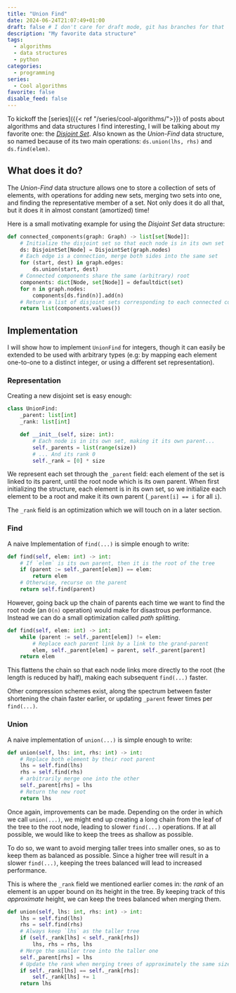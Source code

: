 ```yaml
---
title: "Union Find"
date: 2024-06-24T21:07:49+01:00
draft: false # I don't care for draft mode, git has branches for that
description: "My favorite data structure"
tags:
  - algorithms
  - data structures
  - python
categories:
  - programming
series:
  - Cool algorithms
favorite: false
disable_feed: false
---
```


To kickoff the [series]({{< ref "/series/cool-algorithms/">}}) of posts about
algorithms and data structures I find interesting, I will be talking about my
favorite one: the [_Disjoint Set_][wiki]. Also known as the _Union-Find_ data
structure, so named because of its two main operations: `ds.union(lhs, rhs)` and
`ds.find(elem)`.

[wiki]: https://en.wikipedia.org/wiki/Disjoint-set_data_structure

<!--more-->

## What does it do?

The _Union-Find_ data structure allows one to store a collection of sets of
elements, with operations for adding new sets, merging two sets into one, and
finding the representative member of a set. Not only does it do all that, but it
does it in almost constant (amortized) time!

Here is a small motivating example for using the _Disjoint Set_ data structure:

```python
def connected_components(graph: Graph) -> list[set[Node]]:
    # Initialize the disjoint set so that each node is in its own set
    ds: DisjointSet[Node] = DisjointSet(graph.nodes)
    # Each edge is a connection, merge both sides into the same set
    for (start, dest) in graph.edges:
        ds.union(start, dest)
    # Connected components share the same (arbitrary) root
    components: dict[Node, set[Node]] = defaultdict(set)
    for n in graph.nodes:
        components[ds.find(n)].add(n)
    # Return a list of disjoint sets corresponding to each connected component
    return list(components.values())
```

## Implementation

I will show how to implement `UnionFind` for integers, though it can easily be
extended to be used with arbitrary types (e.g: by mapping each element
one-to-one to a distinct integer, or using a different set representation).

### Representation

Creating a new disjoint set is easy enough:

```python
class UnionFind:
    _parent: list[int]
    _rank: list[int]

    def __init__(self, size: int):
        # Each node is in its own set, making it its own parent...
        self._parents = list(range(size))
        # ... And its rank 0
        self._rank = [0] * size
```

We represent each set through the `_parent` field: each element of the set is
linked to its parent, until the root node which is its own parent. When first
initializing the structure, each element is in its own set, so we initialize
each element to be a root and make it its own parent (`_parent[i] == i` for all
`i`).

The `_rank` field is an optimization which we will touch on in a later section.

### Find

A naive Implementation of `find(...)` is simple enough to write:

```python
def find(self, elem: int) -> int:
    # If `elem` is its own parent, then it is the root of the tree
    if (parent := self._parent[elem]) == elem:
        return elem
    # Otherwise, recurse on the parent
    return self.find(parent)
```

However, going back up the chain of parents each time we want to find the root
node (an `O(n)` operation) would make for disastrous performance. Instead we can
do a small optimization called _path splitting_.

```python
def find(self, elem: int) -> int:
    while (parent := self._parent[elem]) != elem:
        # Replace each parent link by a link to the grand-parent
        elem, self._parent[elem] = parent, self._parent[parent]
    return elem
```

This flattens the chain so that each node links more directly to the root (the
length is reduced by half), making each subsequent `find(...)` faster.

Other compression schemes exist, along the spectrum between faster shortening
the chain faster earlier, or updating `_parent` fewer times per `find(...)`.

### Union

A naive implementation of `union(...)` is simple enough to write:

```python
def union(self, lhs: int, rhs: int) -> int:
    # Replace both element by their root parent
    lhs = self.find(lhs)
    rhs = self.find(rhs)
    # arbitrarily merge one into the other
    self._parent[rhs] = lhs
    # Return the new root
    return lhs
```

Once again, improvements can be made. Depending on the order in which we call
`union(...)`, we might end up creating a long chain from the leaf of the tree to
the root node, leading to slower `find(...)` operations. If at all possible, we
would like to keep the trees as shallow as possible.

To do so, we want to avoid merging taller trees into smaller ones, so as to keep
them as balanced as possible. Since a higher tree will result in a slower
`find(...)`, keeping the trees balanced will lead to increased performance.

This is where the `_rank` field we mentioned earlier comes in: the _rank_ of an
element is an upper bound on its height in the tree. By keeping track of this
_approximate_ height, we can keep the trees balanced when merging them.

```python
def union(self, lhs: int, rhs: int) -> int:
    lhs = self.find(lhs)
    rhs = self.find(rhs)
    # Always keep `lhs` as the taller tree
    if (self._rank[lhs] < self._rank[rhs])
        lhs, rhs = rhs, lhs
    # Merge the smaller tree into the taller one
    self._parent[rhs] = lhs
    # Update the rank when merging trees of approximately the same size
    if self._rank[lhs] == self._rank[rhs]:
        self._rank[lhs] += 1
    return lhs
```
